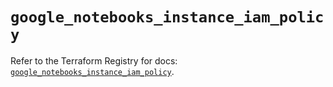 # `google_notebooks_instance_iam_policy`

Refer to the Terraform Registry for docs: [`google_notebooks_instance_iam_policy`](https://registry.terraform.io/providers/hashicorp/google-beta/6.30.0/docs/resources/google_notebooks_instance_iam_policy).
